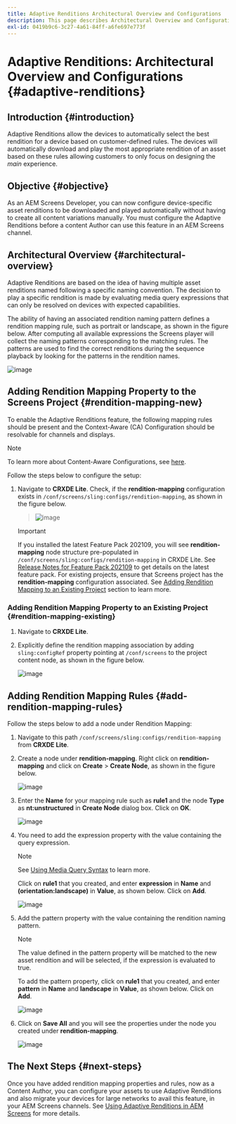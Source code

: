 ```yaml
---
title: Adaptive Renditions Architectural Overview and Configurations
description: This page describes Architectural Overview and Configurations in CRXDE Lite for Adaptive Renditions in AEM Screens.
exl-id: 0419b9c6-3c27-4a61-84ff-a6fe697e773f
---
```

# Adaptive Renditions: Architectural Overview and Configurations {#adaptive-renditions}

## Introduction {#introduction}

Adaptive Renditions allow the devices to automatically select the best rendition for a device based on customer-defined rules. The devices will automatically download and play the most appropriate rendition of an asset based on these rules allowing customers to only focus on designing the *main* experience.

## Objective {#objective}

As an AEM Screens Developer, you can now configure device-specific asset renditions to be downloaded and played automatically without having to create all content variations manually. You must configure the Adaptive Renditions before a content Author can use this feature in an AEM Screens channel.

## Architectural Overview {#architectural-overview}

Adaptive Renditions are based on the idea of having multiple asset renditions named following a specific naming convention. The decision to play a specific rendition is made by evaluating media query expressions that can only be resolved on devices with expected capabilities. 

The ability of having an associated rendition naming pattern defines a rendition mapping rule, such as portrait or landscape, as shown in the figure below. After computing all available expressions the Screens player will collect the naming patterns corresponding to the matching rules. The patterns are used to find the correct renditions during the sequence playback by looking for the patterns in the rendition names.

![image](/help/user-guide/assets/adaptive-renditions/adaptive-renditions.png)

## Adding Rendition Mapping Property to the Screens Project {#rendition-mapping-new}

To enable the Adaptive Renditions feature, the following mapping rules should be present and the Context-Aware (CA) Configuration should be resolvable for channels and displays. 

>[!NOTE]
>To learn more about Content-Aware Configurations, see [here](https://sling.apache.org/documentation/bundles/context-aware-configuration/context-aware-configuration.html).

Follow the steps below to configure the setup:

1. Navigate to **CRXDE Lite**. Check, if the **rendition-mapping** configuration exists in `/conf/screens/sling:configs/rendition-mapping`, as shown in the figure below.

   >![image](/help/user-guide/assets/adaptive-renditions/mapping-rules1.png)

   >[!IMPORTANT]
   >If you installed the latest Feature Pack 202109, you will see **rendition-mapping** node structure pre-populated in `/conf/screens/sling:configs/rendition-mapping` in CRXDE Lite. See [Release Notes for Feature Pack 202109](/help/user-guide/release-notes-fp-202109.md) to get details on the latest feature pack.
   >For existing projects, ensure that Screens project has the **rendition-mapping** configuration associated. See [Adding Rendition Mapping to an Existing Project](#rendition-mapping-existing) section to learn more.

### Adding Rendition Mapping Property to an Existing Project {#rendition-mapping-existing}

1. Navigate to **CRXDE Lite**.

1. Explicitly define the rendition mapping association by adding `sling:configRef` property pointing at `/conf/screens` to the project content node, as shown in the figure below.

   ![image](/help/user-guide/assets/adaptive-renditions/renditon-mapping2.png)


## Adding Rendition Mapping Rules {#add-rendition-mapping-rules}

Follow the steps below to add a node under Rendition Mapping:

1. Navigate to this path `/conf/screens/sling:configs/rendition-mapping` from **CRXDE Lite**.

1. Create a node under **rendition-mapping**. Right click on **rendition-mapping** and click on **Create** > **Create Node**, as shown in the figure below.

   ![image](/help/user-guide/assets/adaptive-renditions/add-node1.png)

1. Enter the **Name** for your mapping rule such as **rule1** and the node **Type** as **nt:unstructured** in **Create Node** dialog box. Click on **OK**.

   ![image](/help/user-guide/assets/adaptive-renditions/add-node2.png)


1. You need to add the expression property with the value containing the query expression.

   >[!NOTE]
   >See [Using Media Query Syntax](https://developer.mozilla.org/en-US/docs/Web/CSS/Media_Queries/Using_media_queries) to learn more.

   Click on **rule1** that you created, and enter **expression** in **Name** and **(orientation:landscape)** in **Value**, as shown below. Click on **Add**.

   ![image](/help/user-guide/assets/adaptive-renditions/add-node3.png)

1. Add the pattern property with the value containing the rendition naming pattern. 

   >[!NOTE]
   >The value defined in the pattern property will be matched to the new asset rendition and will be selected, if the expression is evaluated to true.

   To add the pattern property, click on **rule1** that you created, and enter **pattern** in **Name** and **landscape** in **Value**, as shown below. Click on **Add**. 

   ![image](/help/user-guide/assets/adaptive-renditions/add-node4.png)

1. Click on **Save All** and you will see the properties under the node you created under **rendition-mapping**.

   ![image](/help/user-guide/assets/adaptive-renditions/add-node5.png)


## The Next Steps {#next-steps}

Once you have added rendition mapping properties and rules, now as a Content Author, you can configure your assets to use Adaptive Renditions and also migrate your devices for large networks to avail this feature, in your AEM Screens channels. See [Using Adaptive Renditions in AEM Screens](/help/user-guide/using-adaptive-renditions.md) for more details.
